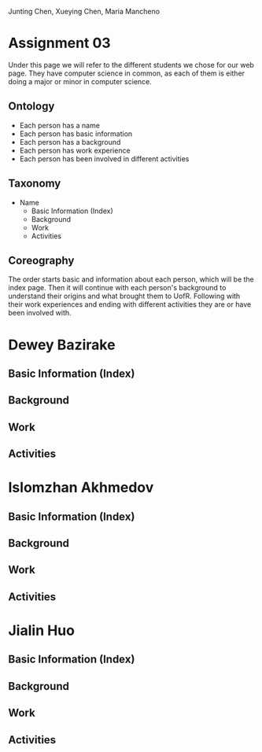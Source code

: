 
Junting Chen, Xueying Chen, Maria Mancheno
# Assignment 03

Under this page we will refer to the different students we chose for our web page. They have computer science in common, as each of them is either doing a major or minor in computer science. 

## Ontology
* Each person has a name
* Each person has basic information 
* Each person has a background
* Each person has work experience
* Each person has been involved in different activities

## Taxonomy
* Name
  * Basic Information (Index)
  * Background
  * Work  
  * Activities


## Coreography
The order starts basic and information about each person, which will be the index page. Then it will continue with each person's background to understand their origins and what brought them to UofR. Following with their work experiences and ending with different activities they are or have been involved with. 

Dewey Bazirake
=============
## Basic Information (Index)
## Background
## Work
## Activities


Islomzhan Akhmedov
=============
## Basic Information (Index)
## Background
## Work
## Activities


Jialin Huo
=============
## Basic Information (Index)
## Background
## Work
## Activities
